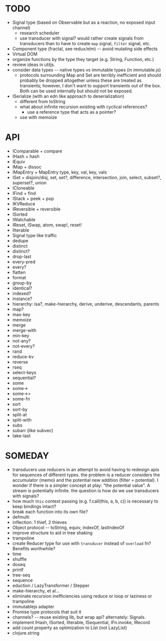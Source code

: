 # TODO

* Signal type (based on Observable but as a reaction, no exposed input channel)
  * research scheduler
  * use transducer with signal?  would rather create signals from transducers than to have to create `map` signal, `filter` signal, etc.
* Component type (fractal, see redux/elm) -- avoid mutating side effects
* Virtual DOM
* organize functions by the type they target (e.g. String, Function, etc.)
* review ideas in utiljs.
* consider data types -- native types vs immutable types (in immutable.js)
  * protocols surrounding Map and Set are terribly inefficient and should probably be dropped altogether unless these are treated as transients; however, I don't want to support transients out of the box.  Both can be used internally but should not be exposed.
* ISerialize (with an edn like approach to deserialization)
  * different from toString
  * what about infinite recursion existing with cyclical references?
    * use a reference type that acts as a pointer?
  * use with memoize

# API

* IComparable + compare
* IHash + hash
* IEquiv
* IMap + dissoc
* IMapEntry + MapEntry type, key, val, key, vals
* ISet + disjoin/disj, set, set?, difference, intersection, join, select, subset?, superset?, union
* ICloneable
* IFind + find
* IStack + peek + pop
* IKVReduce
* IReversible + reversible
* ISorted
* IWatchable
* IReset, ISwap, atom, swap!, reset!
* IIterable
* Signal type like traffic
* dedupe
* distinct
* distinct?
* drop-last
* every-pred
* every?
* flatten
* format
* group-by
* identical?
* indexed?
* instance?
* hierarchy: isa?, make-hierarchy, derive, underive, descendants, parents
* map?
* max-key
* memoize
* merge
* merge-with
* min-key
* not-any?
* not-every?
* rand
* reduce-kv
* reverse
* rseq
* select-keys
* sequential?
* some
* some->
* some->>
* some-fn
* sort
* sort-by
* split-at
* split-with
* subs
* subarr (like subvec)
* take-last

# SOMEDAY

* transducers use reducers in an attempt to avoid having to redesign apis for sequences of different types.  the problem is a reducer considers the accumulator (memo) and the potential new addition (filter = potential).  I wonder if there is a simpler concept at play: "the potential value".  A stream is potentially infinite.  the question is how do we use transducers with signals?
* how much `this` context passing (e.g. f.call(this, a, b, c)) is necessary to keep bindings intact?
* break each function into its own file?
* defmulti
* inflection: 1 thief, 2 thieves
* Object protocol -- toString, equiv, indexOf, lastIndexOf
* improve structure to aid in tree shaking
* trampoline
* create Reducer type for use with `transducer` instead of `overload` fn?  Benefits worthwhile?
* time
* shuffle
* doseq
* printf
* tree-seq
* sequence
* eduction / LazyTransformer / Stepper
* make-hierarchy, et al...
* eliminate recursion inefficiencies using reduce or loop or laziness or trampoline
* immutablejs adapter
* Promise type protocols that suit it
* channels? -- reuse existing lib, but wrap api? alternately: Signals.
* implement IHash, ISorted, IIterable, ISequential, IFn.invoke, IRecord
* add count property as optimization to List (not LazyList)
* clojure.string